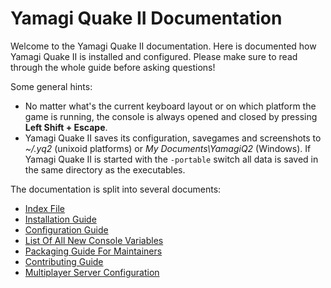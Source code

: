 # Yamagi Quake II Documentation

Welcome to the Yamagi Quake II documentation. Here is documented how
Yamagi Quake II is installed and configured. Please make sure to read
through the whole guide before asking questions!

Some general hints:

* No matter what's the current keyboard layout or on which platform the
  game is running, the console is always opened and closed by pressing
  **Left Shift + Escape**.
* Yamagi Quake II saves its configuration, savegames and screenshots
  to *~/.yq2* (unixoid platforms) or *My Documents\YamagiQ2* (Windows).
  If Yamagi Quake II is started with the `-portable` switch all data
  is saved in the same directory as the executables.

The documentation is split into several documents:

* [Index File](01_index.md)
* [Installation Guide](02_installation.md)
* [Configuration Guide](03_configuration.md)
* [List Of All New Console Variables](04_cvarlist.md)
* [Packaging Guide For Maintainers](05_packaging.md)
* [Contributing Guide](06_contributing.md)
* [Multiplayer Server Configuration](07_multiplayer.md)
